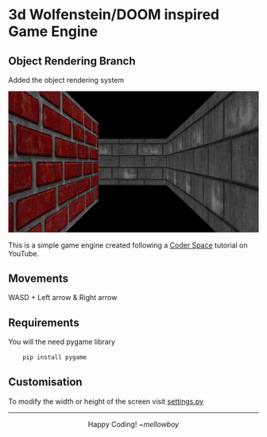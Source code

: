# 3d Wolfenstein/DOOM inspired Game Engine

## Object Rendering Branch

Added the object rendering system

<img width="100%" height="5%" src="./image/Screenshot (37).png">

This is a simple game engine created following a [Coder Space](https://youtu.be/ECqUrT7IdqQ?si=mng1FxLkXGNwiA7O) tutorial on YouTube.

## Movements

WASD + Left arrow & Right arrow

## Requirements

You will the need pygame library

```bash
    pip install pygame
```

## Customisation

To modify the width or height of the screen visit [settings.py](./settings.py)

---

<p align="center">Happy Coding! ~<i>mellowboy</i></p>
